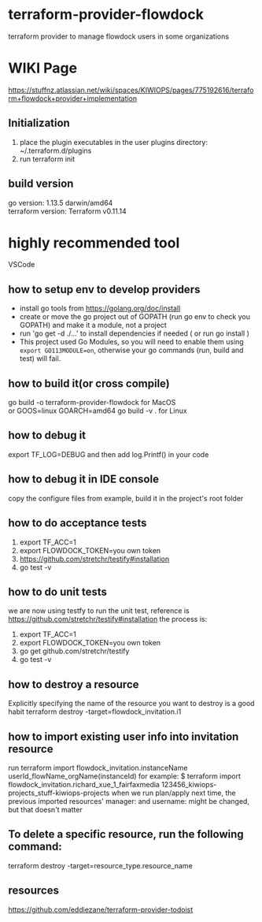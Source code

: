 # terraform-provider-flowdock
terraform provider to manage flowdock users in some organizations

# WIKI Page
https://stuffnz.atlassian.net/wiki/spaces/KIWIOPS/pages/775192616/terraform+flowdock+provider+implementation

## Initialization
1. place the plugin executables in the user plugins directory: ~/.terraform.d/plugins
2. run terraform init

## build version
go version: 1.13.5 darwin/amd64 <br/>
terraform version: Terraform v0.11.14

# highly recommended tool
VSCode

## how to setup env to develop providers

- install go tools from https://golang.org/doc/install <br/>
- create or move the go project out of GOPATH (run go env to check you GOPATH) and make it a module, not a project<br/>
- run 'go get -d ./...' to install dependencies if needed ( or run go install ) <br/>
- This project used Go Modules, so you will need to enable them using `export GO113MODULE=on`, otherwise your go commands (run, build and test) will fail.

## how to build it(or cross compile)
go build -o terraform-provider-flowdock for MacOS <br/>
or GOOS=linux GOARCH=amd64 go build -v . for Linux

## how to debug it
export TF_LOG=DEBUG and then add log.Printf() in your code

## how to debug it in IDE console
copy the configure files from example, build it in the project's root folder

## how to do acceptance tests
1. export TF_ACC=1
2. export FLOWDOCK_TOKEN=you own token
3. https://github.com/stretchr/testify#installation
4. go test -v 

## how to do unit tests
we are now using testfy to run the unit test, reference is https://github.com/stretchr/testify#installation the process is:
1. export TF_ACC=1
2. export FLOWDOCK_TOKEN=you own token
3. go get github.com/stretchr/testify
4. go test -v 

## how to destroy a resource
Explicitly specifying the name of the resource you want to destroy is a good habit
terraform destroy -target=flowdock_invitation.i1

## how to import existing user info into invitation resource
run terraform import flowdock_invitation.instanceName userId_flowName_orgName(instanceId)
for example:
$ terraform import flowdock_invitation.richard_xue_1_fairfaxmedia 123456_kiwiops-projects_stuff-kiwiops-projects
when we run plan/apply next time, the previous imported resources' manager: and username: might be changed, but 
that doesn't matter


## To delete a specific resource, run the following command:
terraform destroy -target=resource_type.resource_name

## resources
https://github.com/eddiezane/terraform-provider-todoist